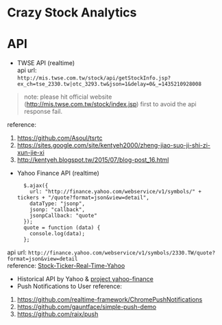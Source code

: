 # Crazy Stock Analytics

# API
+ TWSE API (realtime)  
 api url:   
 `http://mis.twse.com.tw/stock/api/getStockInfo.jsp?ex_ch=tse_2330.tw|otc_3293.tw&json=1&delay=0&_=1435210928008`  
> note: please hit official website (http://mis.twse.com.tw/stock/index.jsp) first to avoid the api response fail.

 reference:
 1. https://github.com/Asoul/tsrtc
 2. https://sites.google.com/site/kentyeh2000/zheng-jiao-suo-ji-shi-zi-xun-jie-xi
 3. http://kentyeh.blogspot.tw/2015/07/blog-post_16.html

+ Yahoo Finance API (realtime)   

        $.ajax({
          url: "http://finance.yahoo.com/webservice/v1/symbols/" + tickers + "/quote?format=json&view=detail",
          dataType: "jsonp",
          jsonp: "callback",
          jsonpCallback: "quote"
        });
        quote = function (data) {
          console.log(data);
        };
api url: `http://finance.yahoo.com/webservice/v1/symbols/2330.TW/quote?format=json&view=detail`  
reference: [Stock-Ticker-Real-Time-Yahoo](https://github.com/ovnisoftware/Stock-Ticker-Real-Time-Yahoo/)

+ Historical API by Yahoo & [project yahoo-finance](https://github.com/pilwon/node-yahoo-finance)
+ Push Notifications to User
reference:  
 1. https://github.com/realtime-framework/ChromePushNotifications
 2. https://github.com/gauntface/simple-push-demo
 3. https://github.com/raix/push
